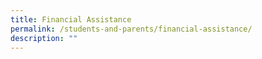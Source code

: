 ```yaml
---
title: Financial Assistance
permalink: /students-and-parents/financial-assistance/
description: ""
---
```

